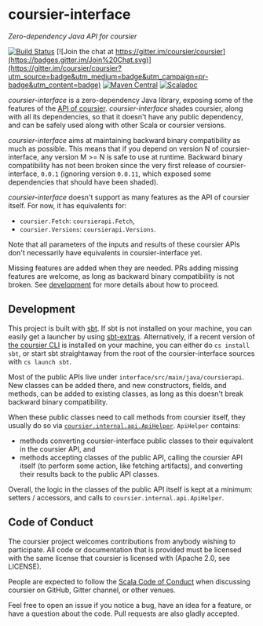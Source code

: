 # coursier-interface

*Zero-dependency Java API for coursier*

[![Build Status](https://travis-ci.org/coursier/interface.svg?branch=master)](https://travis-ci.org/coursier/interface)
[![Join the chat at https://gitter.im/coursier/coursier](https://badges.gitter.im/Join%20Chat.svg)](https://gitter.im/coursier/coursier?utm_source=badge&utm_medium=badge&utm_campaign=pr-badge&utm_content=badge)
[![Maven Central](https://img.shields.io/maven-central/v/io.get-coursier/interface.svg)](https://maven-badges.herokuapp.com/maven-central/io.get-coursier/interface)
[![Scaladoc](https://javadoc-badge.appspot.com/io.get-coursier/interface.svg?label=scaladoc)](https://javadoc-badge.appspot.com/io.get-coursier/interface)

*coursier-interface* is a zero-dependency Java library, exposing some of the features of the [API of coursier](https://get-coursier.io/docs/api). *coursier-interface* shades coursier, along with all its dependencies, so that it doesn't have any public dependency, and can be safely used along with other Scala or coursier versions.

*coursier-interface* aims at maintaining backward binary compatibility as much as possible. This means that if you depend on version N of coursier-interface, any version M >= N is safe to use at runtime. Backward binary compatibility has not been broken since the very first release of coursier-interface, `0.0.1` (ignoring version `0.0.11`, which exposed some dependencies that should have been shaded).

*coursier-interface* doesn't support as many features as the API of coursier itself. For now, it has equivalents for:
- `coursier.Fetch`: `coursierapi.Fetch`,
- `coursier.Versions`: `coursierapi.Versions`.

Note that all parameters of the inputs and results of these coursier APIs don't necessarily have equivalents in coursier-interface yet.

Missing features are added when they are needed. PRs adding missing features are welcome, as long as backward binary compatibility is not broken. See [development](#development) for more details about how to proceed.

## Development

This project is built with [sbt](https://www.scala-sbt.org). If sbt is not installed on your machine, you can easily get a launcher by using [sbt-extras](https://github.com/paulp/sbt-extras). Alternatively, if a recent version of [the coursier CLI](https://get-coursier.io/docs/cli-overview) is installed on your machine, you can either do `cs install sbt`, or start sbt straightaway from the root of the coursier-interface sources with `cs launch sbt`.

Most of the public APIs live under `interface/src/main/java/coursierapi`. New classes can be added there, and new constructors, fields, and methods, can be added to existing classes, as long as this doesn't break backward binary compatibility.

When these public classes need to call methods from coursier itself, they usually do so via [`coursier.internal.api.ApiHelper`](https://github.com/coursier/interface/blob/0b92aff32468c677b4dadc5af028a55a588aa9e5/interface/src/main/scala/coursier/internal/api/ApiHelper.scala). `ApiHelper` contains:
- methods converting coursier-interface public classes to their equivalent in the coursier API, and
- methods accepting classes of the public API, calling the coursier API itself (to perform some action, like fetching artifacts), and converting their results back to the public API classes.

Overall, the logic in the classes of the public API itself is kept at a minimum: setters / accessors, and calls to `coursier.internal.api.ApiHelper`.

## Code of Conduct

The coursier project welcomes contributions from anybody wishing to participate.
All code or documentation that is provided must be licensed with the same
license that coursier is licensed with (Apache 2.0, see LICENSE).

People are expected to follow the [Scala Code of Conduct](https://www.scala-lang.org/conduct)
when discussing coursier on GitHub, Gitter channel, or other venues.

Feel free to open an issue if you notice a bug, have an idea for a feature, or have a question about the code. Pull requests are also gladly accepted.
